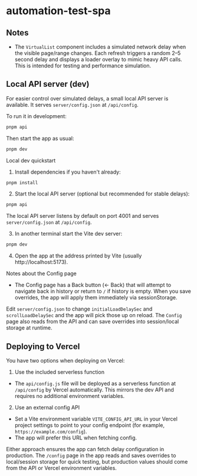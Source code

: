 # automation-test-spa

## Notes

- The `VirtualList` component includes a simulated network delay when the visible page/range changes. Each refresh triggers a random 2–5 second delay and displays a loader overlay to mimic heavy API calls. This is intended for testing and performance simulation.

## Local API server (dev)

For easier control over simulated delays, a small local API server is available. It serves `server/config.json` at `/api/config`.

To run it in development:

```bash
pnpm api
```

Then start the app as usual:

```bash
pnpm dev
```

Local dev quickstart

1. Install dependencies if you haven't already:

```bash
pnpm install
```

2. Start the local API server (optional but recommended for stable delays):

```bash
pnpm api
```

The local API server listens by default on port 4001 and serves `server/config.json` at `/api/config`.

3. In another terminal start the Vite dev server:

```bash
pnpm dev
```

4. Open the app at the address printed by Vite (usually http://localhost:5173).

Notes about the Config page

- The Config page has a Back button (← Back) that will attempt to navigate back in history or return to `/` if history is empty. When you save overrides, the app will apply them immediately via sessionStorage.

Edit `server/config.json` to change `initialLoadDelaySec` and `scrollLoadDelaySec` and the app will pick those up on reload. The `Config` page also reads from the API and can save overrides into session/local storage at runtime.

## Deploying to Vercel

You have two options when deploying on Vercel:

1) Use the included serverless function

 - The `api/config.js` file will be deployed as a serverless function at `/api/config` by Vercel automatically. This mirrors the dev API and requires no additional environment variables.

2) Use an external config API

 - Set a Vite environment variable `VITE_CONFIG_API_URL` in your Vercel project settings to point to your config endpoint (for example, `https://example.com/config`).
 - The app will prefer this URL when fetching config.

Either approach ensures the app can fetch delay configuration in production. The `/config` page in the app reads and saves overrides to local/session storage for quick testing, but production values should come from the API or Vercel environment variables.